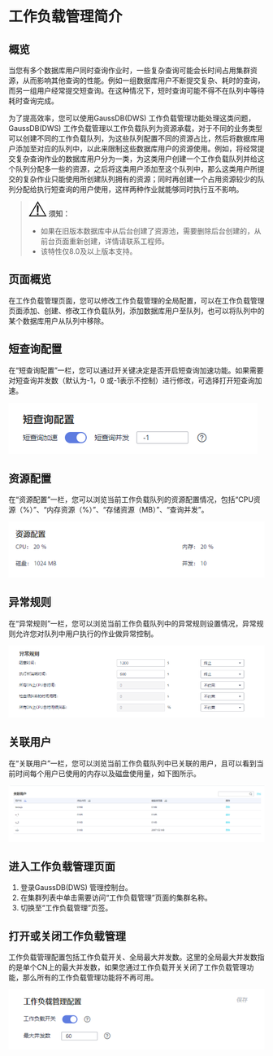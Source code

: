 # 工作负载管理简介<a name="ZH-CN_TOPIC_0000001099664136"></a>

## 概览<a name="zh-cn_topic_0000001076801475_s167433362cb94da8a9c07a0a1b23bc70"></a>

当您有多个数据库用户同时查询作业时，一些复杂查询可能会长时间占用集群资源，从而影响其他查询的性能。例如一组数据库用户不断提交复杂、耗时的查询，而另一组用户经常提交短查询。在这种情况下，短时查询可能不得不在队列中等待耗时查询完成。

为了提高效率，您可以使用GaussDB\(DWS\) 工作负载管理功能处理这类问题，GaussDB\(DWS\) 工作负载管理以工作负载队列为资源承载，对于不同的业务类型可以创建不同的工作负载队列，为这些队列配置不同的资源占比，然后将数据库用户添加至对应的队列中，以此来限制这些数据库用户的资源使用。例如，将经常提交复杂查询作业的数据库用户分为一类，为这类用户创建一个工作负载队列并给这个队列分配多一些的资源，之后将这类用户添加至这个队列中，那么这类用户所提交的复杂作业只能使用所创建队列拥有的资源；同时再创建一个占用资源较少的队列分配给执行短查询的用户使用，这样两种作业就能够同时执行互不影响。

>![](public_sys-resources/icon-notice.gif) **须知：** 
>-   如果在旧版本数据库中从后台创建了资源池，需要删除后台创建的，从前台页面重新创建，详情请联系工程师。
>-   该特性仅8.0及以上版本支持。

## 页面概览<a name="zh-cn_topic_0000001076801475_sdc0bc098af1443608007611ee4ba8601"></a>

在工作负载管理页面，您可以修改工作负载管理的全局配置，可以在工作负载管理页面添加、创建、修改工作负载队列，添加数据库用户至队列，也可以将队列中的某个数据库用户从队列中移除。

## 短查询配置<a name="zh-cn_topic_0000001076801475_s4a09406e8f3349b291f6db0d5a9af329"></a>

在“短查询配置”一栏，您可以通过开关键决定是否开启短查询加速功能。如果需要对短查询并发数（默认为-1，0 或-1表示不控制）进行修改，可选择打开短查询加速。

![](figures/zh-cn_image_0000001146224555.png)

## 资源配置<a name="zh-cn_topic_0000001076801475_s5e5d6e352af34816a3d135a1b4e4d4ba"></a>

在“资源配置”一栏，您可以浏览当前工作负载队列的资源配置情况，包括“CPU资源（%）”、“内存资源（%）”、“存储资源（MB）”、“查询并发”。

![](figures/zh-cn_image_0000001146104639.png)

## 异常规则<a name="zh-cn_topic_0000001076801475_se98f1ed737af4df4adb73cd007b1b384"></a>

在“异常规则”一栏，您可以浏览当前工作负载队列中的异常规则设置情况，异常规则允许您对队列中用户执行的作业做异常控制。

![](figures/zh-cn_image_0000001146024611.png)

## 关联用户<a name="zh-cn_topic_0000001076801475_sa6c457572f8c403e9929518ebc352785"></a>

在“关联用户”一栏，您可以浏览当前工作负载队列中已关联的用户，且可以看到当前时间每个用户已使用的内存以及磁盘使用量，如下图所示。

![](figures/zh-cn_image_0000001099264814.png)

## 进入工作负载管理页面<a name="zh-cn_topic_0000001076801475_sb0abf51da61d4bd1a21fa301d188cd02"></a>

1.  登录GaussDB\(DWS\) 管理控制台。
2.  在集群列表中单击需要访问“工作负载管理”页面的集群名称。
3.  切换至“工作负载管理”页签。

## 打开或关闭工作负载管理<a name="zh-cn_topic_0000001076801475_se53c1a89a25d499ca78e6bc9d039c4eb"></a>

工作负载管理配置包括工作负载开关、全局最大并发数。这里的全局最大并发数指的是单个CN上的最大并发数，如果您通过工作负载开关关闭了工作负载管理功能，那么所有的工作负载管理功能将不再可用。

![](figures/1.png)

